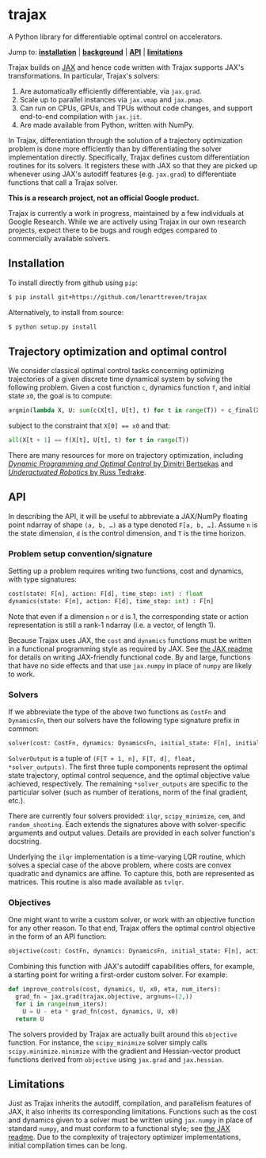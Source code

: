# trajax

A Python library for differentiable optimal control on accelerators.

Jump to: [**installation**](#installation)
| [**background**](#trajectory-optimization-and-optimal-control)
| [**API**](#api)
| [**limitations**](#limitations)

Trajax builds on [JAX](https://github.com/google/jax) and hence code written
with Trajax supports JAX's transformations. In particular, Trajax's solvers:

1. Are automatically efficiently differentiable, via `jax.grad`.
2. Scale up to parallel instances via `jax.vmap` and `jax.pmap`.
3. Can run on CPUs, GPUs, and TPUs without code changes, and support end-to-end compilation with `jax.jit`.
4. Are made available from Python, written with NumPy.

In Trajax, differentiation through the solution of a trajectory optimization problem is done more efficiently than by differentiating the solver implementation directly. Specifically, Trajax defines custom differentiation routines for its solvers. It registers these with JAX so that they are picked up whenever using JAX's autodiff features (e.g. `jax.grad`) to differentiate functions that call a Trajax solver.

**This is a research project, not an official Google product.**

Trajax is currently a work in progress, maintained by a few individuals at Google Research. While we are actively using Trajax in our own research projects, expect there to be bugs and rough edges compared to commercially available solvers.

## Installation

To install directly from github using `pip`:

```bash
$ pip install git+https://github.com/lenarttreven/trajax
```

Alternatively, to install from source:

```bash
$ python setup.py install
```

## Trajectory optimization and optimal control

We consider classical optimal control tasks concerning optimizing trajectories of a given discrete time dynamical system by solving the following problem. Given a cost function `c`, dynamics function `f`, and initial state `x0`, the goal is to compute:

```python
argmin(lambda X, U: sum(c(X[t], U[t], t) for t in range(T)) + c_final(X[T]))
```

subject to the constraint that `X[0] == x0` and that:

```python
all(X[t + 1] == f(X[t], U[t], t) for t in range(T))
```

There are many resources for more on trajectory optimization, including [_Dynamic Programming and Optimal Control_ by Dimitri Bertsekas](http://athenasc.com/dpbook.html) and [_Underactuated Robotics_ by Russ Tedrake](http://underactuated.mit.edu/trajopt.html).

## API

In describing the API, it will be useful to abbreviate a JAX/NumPy floating point ndarray of shape `(a, b, …)` as a type denoted `F[a, b, …]`. Assume `n` is the state dimension, `d` is the control dimension, and `T` is the time horizon.

### Problem setup convention/signature

Setting up a problem requires writing two functions, cost and dynamics, with type signatures:

```python
cost(state: F[n], action: F[d], time_step: int) : float
dynamics(state: F[n], action: F[d], time_step: int) : F[n]
```

Note that even if a dimension `n` or `d` is 1, the corresponding state or action representation is still a rank-1 ndarray (i.e. a vector, of length 1).

Because Trajax uses JAX, the `cost` and `dynamics` functions must be written in a functional programming style as required by JAX. See [the JAX readme](https://github.com/google/jax#current-gotchas) for details on writing JAX-friendly functional code. By and large, functions that have no side effects and that use `jax.numpy` in place of `numpy` are likely to work.

### Solvers

If we abbreviate the type of the above two functions as `CostFn` and `DynamicsFn`, then our solvers have the following type signature prefix in common:

```python
solver(cost: CostFn, dynamics: DynamicsFn, initial_state: F[n], initial_actions: F[T, d], *solver_args, **solver_kwargs): SolverOutput
```

`SolverOutput` is a tuple of `(F[T + 1, n], F[T, d], float, *solver_outputs)`. The first three tuple components represent the optimal state trajectory, optimal control sequence, and the optimal objective value achieved, respectively. The remaining `*solver_outputs` are specific to the particular solver (such as number of iterations, norm of the final gradient, etc.).

There are currently four solvers provided: `ilqr`, `scipy_minimize`, `cem`, and `random_shooting`. Each extends the signatures above with solver-specific arguments and output values. Details are provided in each solver function's docstring.

Underlying the `ilqr` implementation is a time-varying LQR routine, which solves a special case of the above problem, where costs are convex quadratic and dynamics are affine. To capture this, both are represented as matrices. This routine is also made available as `tvlqr`.

### Objectives

One might want to write a custom solver, or work with an objective function for any other reason. To that end, Trajax offers the optimal control objective in the form of an API function:

```python
objective(cost: CostFn, dynamics: DynamicsFn, initial_state: F[n], actions: F[T, d]): float
```

Combining this function with JAX's autodiff capabilities offers, for example, a starting point for writing a first-order custom solver. For example:

```python
def improve_controls(cost, dynamics, U, x0, eta, num_iters):
  grad_fn = jax.grad(trajax.objective, argnums=(2,))
  for i in range(num_iters):
    U = U - eta * grad_fn(cost, dynamics, U, x0)
  return U
```

The solvers provided by Trajax are actually built around this `objective` function. For instance, the `scipy_minimize` solver simply calls `scipy.minimize.minimize` with the gradient and Hessian-vector product functions derived from `objective` using `jax.grad` and `jax.hessian`.

## Limitations

​​Just as Trajax inherits the autodiff, compilation, and parallelism features of JAX, it also inherits its corresponding limitations. Functions such as the cost and dynamics given to a solver must be written using `jax.numpy` in place of standard `numpy`, and must conform to a functional style; see [the JAX readme](https://github.com/google/jax#current-gotchas). Due to the complexity of trajectory optimizer implementations, initial compilation times can be long.
